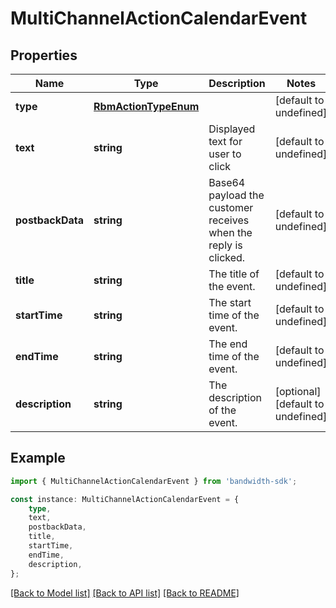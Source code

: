 # MultiChannelActionCalendarEvent


## Properties

Name | Type | Description | Notes
------------ | ------------- | ------------- | -------------
**type** | [**RbmActionTypeEnum**](RbmActionTypeEnum.md) |  | [default to undefined]
**text** | **string** | Displayed text for user to click | [default to undefined]
**postbackData** | **string** | Base64 payload the customer receives when the reply is clicked. | [default to undefined]
**title** | **string** | The title of the event. | [default to undefined]
**startTime** | **string** | The start time of the event. | [default to undefined]
**endTime** | **string** | The end time of the event. | [default to undefined]
**description** | **string** | The description of the event. | [optional] [default to undefined]

## Example

```typescript
import { MultiChannelActionCalendarEvent } from 'bandwidth-sdk';

const instance: MultiChannelActionCalendarEvent = {
    type,
    text,
    postbackData,
    title,
    startTime,
    endTime,
    description,
};
```

[[Back to Model list]](../README.md#documentation-for-models) [[Back to API list]](../README.md#documentation-for-api-endpoints) [[Back to README]](../README.md)
